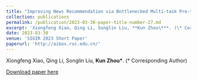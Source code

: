 ```yaml
---
title: "Improving News Recommendation via Bottlenecked Multi-task Pre-training"
collection: publications
permalink: /publication/2023-03-30-paper-title-number-27.md
excerpt: 'Xiongfeng Xiao, Qing Li, Songlin Liu, **Kun Zhou\***. (\* Corresponding Author)'
date: 2023-03-30
venue: 'SIGIR 2023 Short Paper'
paperurl: 'http://aibox.ruc.edu.cn/'
---
```

Xiongfeng Xiao, Qing Li, Songlin Liu, **Kun Zhou\***. (\* Corresponding Author)

[Download paper here](http://aibox.ruc.edu.cn/)
